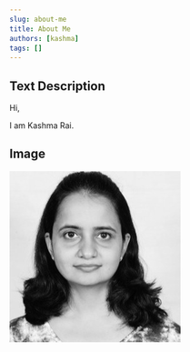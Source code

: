 ```yaml
---
slug: about-me
title: About Me
authors: [kashma]
tags: []
---
```


## Text Description
Hi,

I am Kashma Rai.

## Image

![Pic](Kashma.jpeg)


